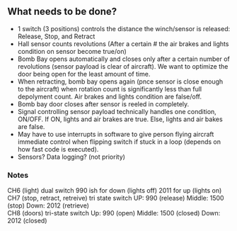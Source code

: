 ## What needs to be done?
- 1 switch (3 positions) controls the distance the winch/sensor is released: Release, Stop, and Retract
- Hall sensor counts revolutions (After a certain # the air brakes and lights condition on sensor become true/on)
- Bomb Bay opens automatically and closes only after a certain number of revolutions (sensor payload is clear of aircraft). We want to optimize the door being open for the least amount of time.
- When retracting, bomb bay opens again (pnce sensor is close enough to the aircraft) when rotation count is significantly less than full depolyment count. Air brakes and lights condition are false/off.
- Bomb bay door closes after sensor is reeled in completely.
- Signal controlling sensor payload technically handles one condition, ON/OFF. If ON, lights and air brakes are true. Else, lights and air bakes are false.
- May have to use interrupts in software to give person flying aircraft immediate control when flipping switch if stuck in a loop (depends on how fast code is executed).
- Sensors? Data logging? (not priority)

### Notes
CH6 (light)
  dual switch 
	990 ish for down (lights off)
	2011 for up (lights on)
CH7 (stop, retract, retreive)
  tri state switch
	UP: 990 (release)
	Middle: 1500 (stop)
	Down: 2012 (retrieve)	
CH8 (doors)
  tri-state switch
	Up: 990 (open)
	Middle: 1500 (closed)
	Down: 2012 (closed)


